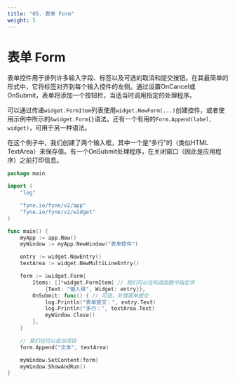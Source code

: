 ```yaml
---
title: "05. 表单 Form"
weight: 5
---
```


# 表单 Form

表单控件用于排列许多输入字段、标签以及可选的取消和提交按钮。在其最简单的形式中，它将标签对齐到每个输入控件的左侧。通过设置OnCancel或OnSubmit，表单将添加一个按钮栏，当适当时调用指定的处理程序。

可以通过传递`widget.FormItem`列表使用`widget.NewForm(...)`创建控件，或者使用示例中所示的`&widget.Form{}`语法。还有一个有用的`Form.Append(label, widget)`，可用于另一种语法。

在这个例子中，我们创建了两个输入框，其中一个是“多行”的（类似HTML TextArea）来保存值。有一个OnSubmit处理程序，在关闭窗口（因此是应用程序）之前打印信息。

```go
package main

import (
	"log"

	"fyne.io/fyne/v2/app"
	"fyne.io/fyne/v2/widget"
)

func main() {
	myApp := app.New()
	myWindow := myApp.NewWindow("表单控件")

	entry := widget.NewEntry()
	textArea := widget.NewMultiLineEntry()

	form := &widget.Form{
		Items: []*widget.FormItem{ // 我们可以在构造函数中指定项
			{Text: "输入框", Widget: entry}},
		OnSubmit: func() { // 可选，处理表单提交
			log.Println("表单提交：", entry.Text)
			log.Println("多行：", textArea.Text)
			myWindow.Close()
		},
	}

	// 我们也可以追加项目
	form.Append("文本", textArea)

	myWindow.SetContent(form)
	myWindow.ShowAndRun()
}
```

